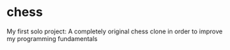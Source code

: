 # chess
My first solo project: A completely original chess clone in order to improve my programming fundamentals
